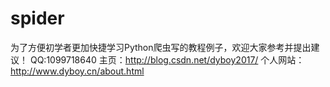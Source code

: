 # spider
为了方便初学者更加快捷学习Python爬虫写的教程例子，欢迎大家参考并提出建议！
QQ:1099718640
主页：http://blog.csdn.net/dyboy2017/
个人网站：http://www.dyboy.cn/about.html
